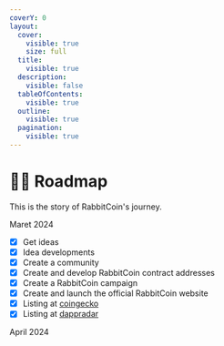 ```yaml
---
coverY: 0
layout:
  cover:
    visible: true
    size: full
  title:
    visible: true
  description:
    visible: false
  tableOfContents:
    visible: true
  outline:
    visible: true
  pagination:
    visible: true
---
```


# 🚶‍♂️ Roadmap

This is the story of RabbitCoin's journey.

Maret 2024

* [x] Get ideas
* [x] Idea developments
* [x] Create a community
* [x] Create and develop RabbitCoin contract addresses
* [x] Create a RabbitCoin campaign
* [x] Create and launch the official RabbitCoin website
* [x] Listing at [coingecko](https://www.coingecko.com/en/coins/rabbitcoin-exchange)
* [x] Listing at [dappradar](https://dappradar.com/dapp/rabbitcoin)

April 2024
